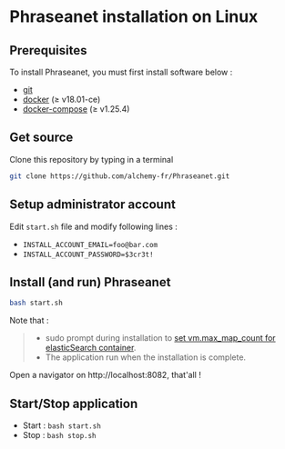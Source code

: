# Phraseanet installation on Linux

## Prerequisites
To install Phraseanet, you must first install software below :
- [git](https://git-scm.com/download/linux)
- [docker](https://docs.docker.com/get-docker/) (≥ v18.01-ce)
- [docker-compose](https://docs.docker.com/compose/install/) (≥ v1.25.4)

## Get source

Clone this repository by typing in a terminal
```bash
git clone https://github.com/alchemy-fr/Phraseanet.git
```

## Setup administrator account

Edit `start.sh` file and modify following lines :
  - `INSTALL_ACCOUNT_EMAIL=foo@bar.com`
  - `INSTALL_ACCOUNT_PASSWORD=$3cr3t!`
  
## Install (and run) Phraseanet  
```bash
bash start.sh
```
Note that :
> - sudo prompt during installation to [set vm.max_map_count for elasticSearch container](https://www.elastic.co/guide/en/elasticsearch/reference/current/docker.html#docker-prod-prerequisites).
> - The application run when the installation is complete.

Open a navigator on http://localhost:8082, that'all !


## Start/Stop application
  - Start : `bash start.sh`
  - Stop : `bash stop.sh`



